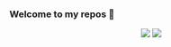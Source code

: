 ### Welcome to my repos 👋

<!--
**ahmadmazen/ahmadmazen** is a ✨ _special_ ✨ repository because its `README.md` (this file) appears on your GitHub profile.

Here are some ideas to get you started:

- 🔭 I’m currently working on ...
- 🌱 I’m currently learning ...
- 👯 I’m looking to collaborate on ...
- 🤔 I’m looking for help with ...
- 💬 Ask me about ...
- 📫 How to reach me: ...
- 😄 Pronouns: ...
- ⚡ Fun fact: ...
-->

<p align="center">
    <a href="https://twitter.com/ahmadmazen"><img src="https://img.shields.io/badge/twitter-%231FA1F1?style=flat&logo=twitter&logoColor=white"/></a>
    <a href="linkedin.com/in/ahmed-r-mazen"><img src="https://img.shields.io/badge/linkedin-%230177B5?style=flat&logo=linkedin&logoColor=white"/></a>
  </p>
